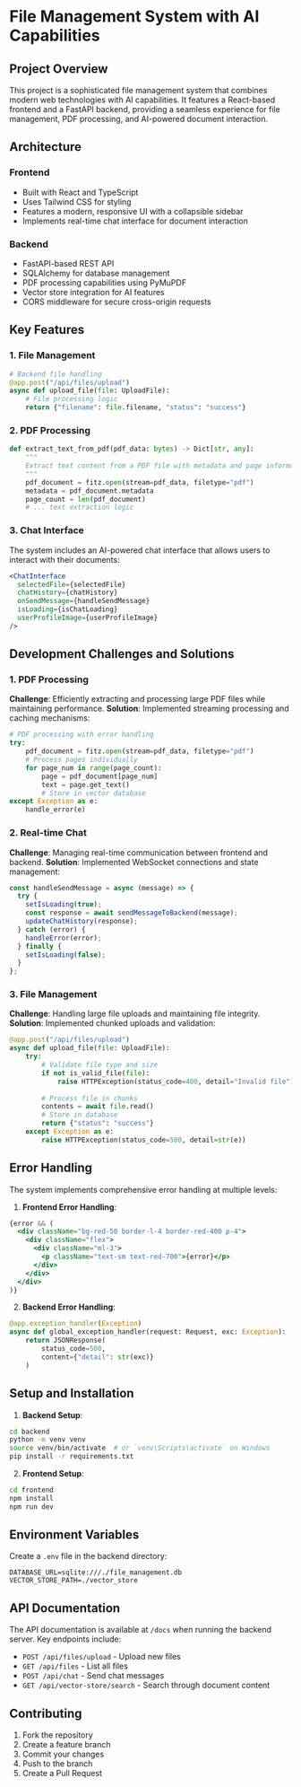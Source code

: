 # File Management System with AI Capabilities

## Project Overview
This project is a sophisticated file management system that combines modern web technologies with AI capabilities. It features a React-based frontend and a FastAPI backend, providing a seamless experience for file management, PDF processing, and AI-powered document interaction.

## Architecture

### Frontend
- Built with React and TypeScript
- Uses Tailwind CSS for styling
- Features a modern, responsive UI with a collapsible sidebar
- Implements real-time chat interface for document interaction

### Backend
- FastAPI-based REST API
- SQLAlchemy for database management
- PDF processing capabilities using PyMuPDF
- Vector store integration for AI features
- CORS middleware for secure cross-origin requests

## Key Features

### 1. File Management
```python
# Backend file handling
@app.post("/api/files/upload")
async def upload_file(file: UploadFile):
    # File processing logic
    return {"filename": file.filename, "status": "success"}
```

### 2. PDF Processing
```python
def extract_text_from_pdf(pdf_data: bytes) -> Dict[str, any]:
    """
    Extract text content from a PDF file with metadata and page information
    """
    pdf_document = fitz.open(stream=pdf_data, filetype="pdf")
    metadata = pdf_document.metadata
    page_count = len(pdf_document)
    # ... text extraction logic
```

### 3. Chat Interface
The system includes an AI-powered chat interface that allows users to interact with their documents:
```jsx
<ChatInterface
  selectedFile={selectedFile}
  chatHistory={chatHistory}
  onSendMessage={handleSendMessage}
  isLoading={isChatLoading}
  userProfileImage={userProfileImage}
/>
```

## Development Challenges and Solutions

### 1. PDF Processing
**Challenge**: Efficiently extracting and processing large PDF files while maintaining performance.
**Solution**: Implemented streaming processing and caching mechanisms:
```python
# PDF processing with error handling
try:
    pdf_document = fitz.open(stream=pdf_data, filetype="pdf")
    # Process pages individually
    for page_num in range(page_count):
        page = pdf_document[page_num]
        text = page.get_text()
        # Store in vector database
except Exception as e:
    handle_error(e)
```

### 2. Real-time Chat
**Challenge**: Managing real-time communication between frontend and backend.
**Solution**: Implemented WebSocket connections and state management:
```javascript
const handleSendMessage = async (message) => {
  try {
    setIsLoading(true);
    const response = await sendMessageToBackend(message);
    updateChatHistory(response);
  } catch (error) {
    handleError(error);
  } finally {
    setIsLoading(false);
  }
};
```

### 3. File Management
**Challenge**: Handling large file uploads and maintaining file integrity.
**Solution**: Implemented chunked uploads and validation:
```python
@app.post("/api/files/upload")
async def upload_file(file: UploadFile):
    try:
        # Validate file type and size
        if not is_valid_file(file):
            raise HTTPException(status_code=400, detail="Invalid file")
        
        # Process file in chunks
        contents = await file.read()
        # Store in database
        return {"status": "success"}
    except Exception as e:
        raise HTTPException(status_code=500, detail=str(e))
```

## Error Handling

The system implements comprehensive error handling at multiple levels:

1. **Frontend Error Handling**:
```jsx
{error && (
  <div className="bg-red-50 border-l-4 border-red-400 p-4">
    <div className="flex">
      <div className="ml-3">
        <p className="text-sm text-red-700">{error}</p>
      </div>
    </div>
  </div>
)}
```

2. **Backend Error Handling**:
```python
@app.exception_handler(Exception)
async def global_exception_handler(request: Request, exc: Exception):
    return JSONResponse(
        status_code=500,
        content={"detail": str(exc)}
    )
```

## Setup and Installation

1. **Backend Setup**:
```bash
cd backend
python -m venv venv
source venv/bin/activate  # or `venv\Scripts\activate` on Windows
pip install -r requirements.txt
```

2. **Frontend Setup**:
```bash
cd frontend
npm install
npm run dev
```

## Environment Variables

Create a `.env` file in the backend directory:
```
DATABASE_URL=sqlite:///./file_management.db
VECTOR_STORE_PATH=./vector_store
```

## API Documentation

The API documentation is available at `/docs` when running the backend server. Key endpoints include:

- `POST /api/files/upload` - Upload new files
- `GET /api/files` - List all files
- `POST /api/chat` - Send chat messages
- `GET /api/vector-store/search` - Search through document content

## Contributing

1. Fork the repository
2. Create a feature branch
3. Commit your changes
4. Push to the branch
5. Create a Pull Request


